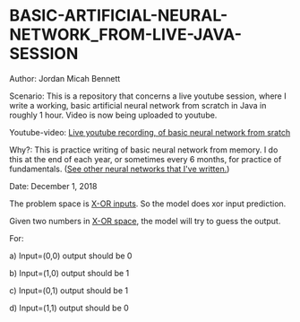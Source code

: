 # BASIC-ARTIFICIAL-NEURAL-NETWORK_FROM-LIVE-JAVA-SESSION

  Author: Jordan Micah Bennett
  
  Scenario: This is a repository that concerns a live youtube session, where I write a working, basic artificial neural network from scratch in Java in roughly 1 hour. Video is now being uploaded to youtube.

  Youtube-video: [Live youtube recording, of basic neural network from sratch](https://www.youtube.com/watch?v=OhRkCb8XGj0)
  
  Why?: This is practice writing of basic neural network from memory. I do this at the end of each year, or sometimes every 6 months, for practice of fundamentals. ([See other neural networks that  I've written.](https://github.com/JordanMicahBennett/NEURAL_NETWORK_PRACTICE))
  
  Date: December 1, 2018
  
  The problem space is [X-OR inputs](https://en.wikipedia.org/wiki/XOR_gate). So the model does xor input prediction.
  
  Given two numbers in [X-OR space](https://en.wikipedia.org/wiki/XOR_gate), the model will try to guess the output.
  
  For:
  
  a) Input=(0,0) output should be 0
  
  b) Input=(1,0) output should be 1
  
  c) Input=(0,1) output should be 1
  
  d) Input=(1,1) output should be 0
  
 
